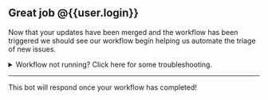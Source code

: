 ## Great job @{{user.login}}

Now that your updates have been merged and the workflow has been triggered we should see our workflow begin helping us automate the triage of new issues.

<details>
  <summary>Workflow not running? Click here for some troubleshooting.</summary>

Try the following troubleshooting steps:
1. Click on the [Actions tab]({{ store.actionsUrl }}) to see the status of your workflow run. See [Managing a workflow run](https://help.github.com/en/actions/configuring-and-managing-workflows/managing-a-workflow-run) on GitHub Help for more information.
2. Edit your [workflow file]( {{ store.workflowEditUrl }}) and look for errors in the linter built into the browser.
3. Look for the [workflow trigger](https://help.github.com/en/actions/reference/events-that-trigger-workflows) and ensure you are performing an action that triggers that workflow.

If you need to make changes to your code, remove the [master branch protection]({{ store.branchSettingsUrl }}) and merge your changes into the `master` branch.
</details>

---

This bot will respond once your workflow has completed!

